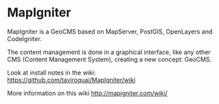 MapIgniter
==========

MapIgniter is a GeoCMS based on MapServer, PostGIS, OpenLayers and CodeIgniter.

The content management is done in a graphical interface, like any other CMS (Content Management System), creating a new concept: GeoCMS.

Look at install notes in the wiki:
https://github.com/taviroquai/MapIgniter/wiki

More information on this wiki http://mapigniter.com/wiki/